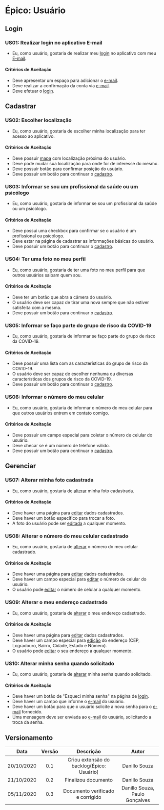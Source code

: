 # Épico: Usuário
 
## Login
### US01: Realizar login no aplicativo E-mail
- Eu, como usuário, gostaria de realizar meu [login](/pages/modeling/lexicon?id=login) no aplicativo com meu [E-mail](/pages/modeling/lexicon?id=e-mail).

#### Critérios de Aceitação
- Deve apresentar um espaço para adicionar o [e-mail](/pages/modeling/lexicon?id=e-mail).
- Deve realizar a confirmação da conta via [e-mail](/pages/modeling/lexicon?id=e-mail).
- Deve efetuar o [login](/pages/modeling/lexicon?id=login).
 
## Cadastrar
### US02: Escolher localização
- Eu, como usuário, gostaria de escolher minha localização para ter acesso ao aplicativo.

#### Critérios de Aceitação
- Deve possuir [mapa](/pages/modeling/lexicon?id=mapa) com localização próxima do usuário.
- Deve pode mudar sua localização para onde for de interesse do mesmo.
- Deve possuir botão para confirmar posição do usuário.
- Deve possuir um botão para continuar o [cadastro](/pages/modeling/lexicon?id=cadastrar).
 
### US03: Informar se sou um profissional da saúde ou um psicólogo
- Eu, como usuário, gostaria de informar se sou um profissional da saúde ou um psicólogo.

#### Critérios de Aceitação
- Deve possui uma checkbox para confirmar se o usuário é um profissional ou psicólogo.
- Deve estar na página de cadastrar as informações básicas do usuário.
- Deve possuir um botão para continuar o [cadastro](/pages/modeling/lexicon?id=cadastrar).
 
### US04: Ter uma foto no meu perfil
- Eu, como usuário, gostaria de ter uma foto no meu perfil para que outros usuários saibam quem sou.

#### Critérios de Aceitação
- Deve ter um botão que abra a câmera do usuário.
- O usuário deve ser capaz de tirar uma nova sempre que não estiver satisfeita com a mesma.
- Deve possuir um botão para continuar o [cadastro](/pages/modeling/lexicon?id=cadastrar).
 
### US05: Informar se faço parte do grupo de risco da COVID-19
- Eu, como usuário, gostaria de informar se faço parte do grupo de risco da COVID-19.

#### Critérios de Aceitação
- Deve possuir uma lista com as características do grupo de risco da COVID-19.
- O usuário deve ser capaz de escolher nenhuma ou diversas características dos grupos de risco da COVID-19.
- Deve possuir um botão para continuar o [cadastro](/pages/modeling/lexicon?id=cadastrar).
 
### US06: Informar o número do meu celular
- Eu, como usuário, gostaria de informar o número do meu celular para que outros usuários entrem em contato comigo.

#### Critérios de Aceitação
- Deve possuir um campo especial para coletar o número de celular do usuário.
- Deve checar se é um número de telefone válido.
- Deve possuir um botão para continuar o [cadastro](/pages/modeling/lexicon?id=cadastrar).
 
## Gerenciar
 
### US07: Alterar minha foto cadastrada
- Eu, como usuário, gostaria de [alterar](/pages/modeling/lexicon?id=editar-perfil) minha foto cadastrada.

#### Critérios de Aceitação
- Deve haver uma página para [editar](/pages/modeling/lexicon?id=editar-perfil) dados cadastrados.
- Deve haver um botão específico para trocar a foto.
- A foto do usuário pode ser [editada](/pages/modeling/lexicon?id=editar-perfil) a qualquer momento.
 
### US08: Alterar o número do meu celular cadastrado
- Eu, como usuário, gostaria de [alterar](/pages/modeling/lexicon?id=editar-perfil) o número do meu celular cadastrado.

#### Critérios de Aceitação
- Deve haver uma página para [editar](/pages/modeling/lexicon?id=editar-perfil) dados cadastrados.
- Deve haver um campo especial para [editar](/pages/modeling/lexicon?id=editar-perfil) o número de celular do usuário.
- O usuário pode [editar](/pages/modeling/lexicon?id=editar-perfil) o número de celular a qualquer momento.
 
### US09: Alterar o meu endereço cadastrado
- Eu, como usuário, gostaria de [alterar](/pages/modeling/lexicon?id=editar-perfil) o meu endereço cadastrado.

#### Critérios de Aceitação
- Deve haver uma página para [editar](/pages/modeling/lexicon?id=editar-perfil) dados cadastrados.
- Deve haver um campo especial para [edição](/pages/modeling/lexicon?id=editar-perfil) do endereço (CEP, Logradouro, Bairro, Cidade, Estado e Número).
- O usuário pode [editar](/pages/modeling/lexicon?id=editar-perfil) o seu endereço a qualquer momento.
 
### US10: Alterar minha senha quando solicitado
- Eu, como usuário, gostaria de [alterar](/pages/modeling/lexicon?id=editar-perfil) minha senha quando solicitado.

#### Critérios de Aceitação
- Deve haver um botão de "Esqueci minha senha" na página de [login](/pages/modeling/lexicon?id=login).
- Deve haver um campo que informe o [e-mail](/pages/modeling/lexicon?id=e-mail) do usuário.
- Deve haver um botão para que o usuário solicite a nova senha para o [e-mail](/pages/modeling/lexicon?id=e-mail) fornecido.
- Uma mensagem deve ser enviada ao [e-mail](/pages/modeling/lexicon?id=e-mail) do usuário, solicitando a troca da senha.
 
## Versionamento
 
|Data|Versão|Descrição|Autor|
|:-:|:-:|:-:|:-:|
|20/10/2020|0.1|Criou extensão do backlog(Épico: Usuário)|Danillo Souza|
|21/10/2020|0.2|Finalizou documento|Danillo Souza|
|05/11/2020|0.3|Documento verificado e corrigido|Danillo Souza, Paulo Gonçalves|

